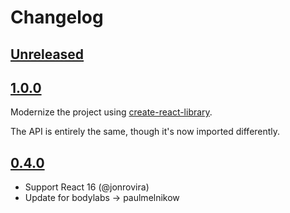 Changelog
=========

[Unreleased]
------------

[1.0.0]
-------

Modernize the project using [create-react-library][].

The API is entirely the same, though it's now imported differently.

[create-react-library]: https://github.com/transitive-bullshit/create-react-library


[0.4.0]
-------

- Support React 16 (@jonrovira)
- Update for bodylabs -> paulmelnikow


[Unreleased]: https://github.com/paulmelnikow/icedfrisby-nock/compare/1.0.0...HEAD
[1.0.0]: https://github.com/paulmelnikow/icedfrisby-nock/compare/1.0.0...0.4.0
[0.4.0]: https://github.com/paulmelnikow/icedfrisby-nock/compare/0.4.0...0.3.1

